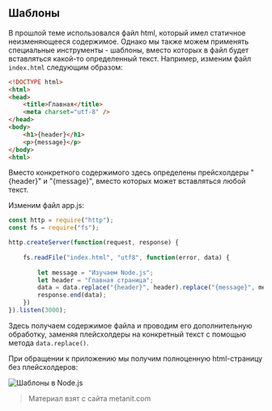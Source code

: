 ## Шаблоны

В прошлой теме использовался файл html, который имел статичное неизменяющееся содержимое. Однако мы также можем применять специальные инструменты - шаблоны, вместо которых в файл будет вставляться какой-то определенный текст. Например, изменим файл `index.html` следующим образом:

```html
<!DOCTYPE html>
<html>
<head>
    <title>Главная</title>
    <meta charset="utf-8" />
</head>
<body>
    <h1>{header}</h1>
    <p>{message}</p>
</body>
<html>
```

Вместо конкретного содержимого здесь определены прейсхолдеры "{header}" и "{message}", вместо которых может вставляться любой текст.

Изменим файл app.js:

```js
const http = require("http");
const fs = require("fs");

http.createServer(function(request, response) {
    
    fs.readFile("index.html", "utf8", function(error, data) {
                
        let message = "Изучаем Node.js"; 
        let header = "Главная страница";
        data = data.replace("{header}", header).replace("{message}", message);
        response.end(data);
    })
}).listen(3000);
```

Здесь получаем содержимое файла и проводим его дополнительную обработку, заменяя плейсхолдеры на конкретный текст с помощью метода `data.replace()`.

При обращении к приложению мы получим полноценную html-страницу без плейсхолдеров:

![Шаблоны в Node.js](https://metanit.com/web/nodejs/pics/3.5.png)


> Материал взят с сайта metanit.com